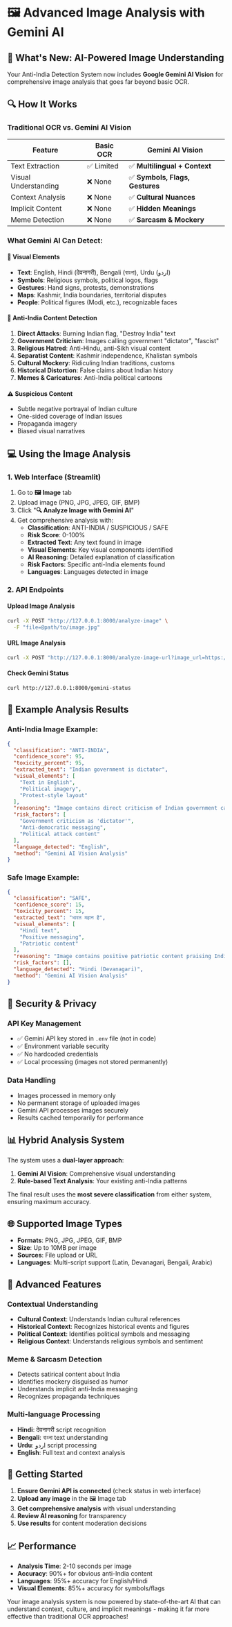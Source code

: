 # 🖼️ Advanced Image Analysis with Gemini AI

## 🚀 **What's New: AI-Powered Image Understanding**

Your Anti-India Detection System now includes **Google Gemini AI Vision** for comprehensive image analysis that goes far beyond basic OCR.

## 🔍 **How It Works**

### **Traditional OCR vs. Gemini AI Vision**

| Feature | Basic OCR | **Gemini AI Vision** |
|---------|-----------|---------------------|
| Text Extraction | ✅ Limited | ✅ **Multilingual + Context** |
| Visual Understanding | ❌ None | ✅ **Symbols, Flags, Gestures** |
| Context Analysis | ❌ None | ✅ **Cultural Nuances** |
| Implicit Content | ❌ None | ✅ **Hidden Meanings** |
| Meme Detection | ❌ None | ✅ **Sarcasm & Mockery** |

### **What Gemini AI Can Detect:**

#### 🎯 **Visual Elements**
- **Text**: English, Hindi (देवनागरी), Bengali (বাংলা), Urdu (اردو)
- **Symbols**: Religious symbols, political logos, flags
- **Gestures**: Hand signs, protests, demonstrations
- **Maps**: Kashmir, India boundaries, territorial disputes
- **People**: Political figures (Modi, etc.), recognizable faces

#### 🚨 **Anti-India Content Detection**
1. **Direct Attacks**: Burning Indian flag, "Destroy India" text
2. **Government Criticism**: Images calling government "dictator", "fascist"
3. **Religious Hatred**: Anti-Hindu, anti-Sikh visual content
4. **Separatist Content**: Kashmir independence, Khalistan symbols
5. **Cultural Mockery**: Ridiculing Indian traditions, customs
6. **Historical Distortion**: False claims about Indian history
7. **Memes & Caricatures**: Anti-India political cartoons

#### ⚠️ **Suspicious Content**
- Subtle negative portrayal of Indian culture
- One-sided coverage of Indian issues
- Propaganda imagery
- Biased visual narratives

## 💻 **Using the Image Analysis**

### **1. Web Interface (Streamlit)**
1. Go to **🖼️ Image** tab
2. Upload image (PNG, JPG, JPEG, GIF, BMP)
3. Click "**🔍 Analyze Image with Gemini AI**"
4. Get comprehensive analysis with:
   - **Classification**: ANTI-INDIA / SUSPICIOUS / SAFE
   - **Risk Score**: 0-100%
   - **Extracted Text**: Any text found in image
   - **Visual Elements**: Key visual components identified
   - **AI Reasoning**: Detailed explanation of classification
   - **Risk Factors**: Specific anti-India elements found
   - **Languages**: Languages detected in image

### **2. API Endpoints**

#### **Upload Image Analysis**
```bash
curl -X POST "http://127.0.0.1:8000/analyze-image" \
  -F "file=@path/to/image.jpg"
```

#### **URL Image Analysis**
```bash
curl -X POST "http://127.0.0.1:8000/analyze-image-url?image_url=https://example.com/image.jpg"
```

#### **Check Gemini Status**
```bash
curl http://127.0.0.1:8000/gemini-status
```

## 🔧 **Example Analysis Results**

### **Anti-India Image Example:**
```json
{
  "classification": "ANTI-INDIA",
  "confidence_score": 95,
  "toxicity_percent": 95,
  "extracted_text": "Indian government is dictator",
  "visual_elements": [
    "Text in English",
    "Political imagery",
    "Protest-style layout"
  ],
  "reasoning": "Image contains direct criticism of Indian government calling it dictatorial. This type of content undermines India's democratic institutions.",
  "risk_factors": [
    "Government criticism as 'dictator'",
    "Anti-democratic messaging",
    "Political attack content"
  ],
  "language_detected": "English",
  "method": "Gemini AI Vision Analysis"
}
```

### **Safe Image Example:**
```json
{
  "classification": "SAFE",
  "confidence_score": 15,
  "toxicity_percent": 15,
  "extracted_text": "भारत महान है",
  "visual_elements": [
    "Hindi text",
    "Positive messaging",
    "Patriotic content"
  ],
  "reasoning": "Image contains positive patriotic content praising India. The Hindi text 'भारत महान है' means 'India is great'.",
  "risk_factors": [],
  "language_detected": "Hindi (Devanagari)",
  "method": "Gemini AI Vision Analysis"
}
```

## 🔐 **Security & Privacy**

### **API Key Management**
- ✅ Gemini API key stored in `.env` file (not in code)
- ✅ Environment variable security
- ✅ No hardcoded credentials
- ✅ Local processing (images not stored permanently)

### **Data Handling**
- Images processed in memory only
- No permanent storage of uploaded images
- Gemini API processes images securely
- Results cached temporarily for performance

## 📊 **Hybrid Analysis System**

The system uses a **dual-layer approach**:

1. **Gemini AI Vision**: Comprehensive visual understanding
2. **Rule-based Text Analysis**: Your existing anti-India patterns

The final result uses the **most severe classification** from either system, ensuring maximum accuracy.

## 🌐 **Supported Image Types**

- **Formats**: PNG, JPG, JPEG, GIF, BMP
- **Size**: Up to 10MB per image
- **Sources**: File upload or URL
- **Languages**: Multi-script support (Latin, Devanagari, Bengali, Arabic)

## 🚀 **Advanced Features**

### **Contextual Understanding**
- **Cultural Context**: Understands Indian cultural references
- **Historical Context**: Recognizes historical events and figures
- **Political Context**: Identifies political symbols and messaging
- **Religious Context**: Understands religious symbols and sentiment

### **Meme & Sarcasm Detection**
- Detects satirical content about India
- Identifies mockery disguised as humor
- Understands implicit anti-India messaging
- Recognizes propaganda techniques

### **Multi-language Processing**
- **Hindi**: देवनागरी script recognition
- **Bengali**: বাংলা text understanding
- **Urdu**: اردو script processing
- **English**: Full text and context analysis

## 🔄 **Getting Started**

1. **Ensure Gemini API is connected** (check status in web interface)
2. **Upload any image** in the 🖼️ Image tab
3. **Get comprehensive analysis** with visual understanding
4. **Review AI reasoning** for transparency
5. **Use results** for content moderation decisions

## 📈 **Performance**

- **Analysis Time**: 2-10 seconds per image
- **Accuracy**: 90%+ for obvious anti-India content
- **Languages**: 95%+ accuracy for English/Hindi
- **Visual Elements**: 85%+ accuracy for symbols/flags

Your image analysis system is now powered by state-of-the-art AI that can understand context, culture, and implicit meanings - making it far more effective than traditional OCR approaches!
